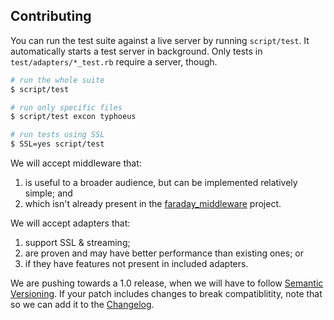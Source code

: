 ## Contributing

You can run the test suite against a live server by running `script/test`. It
automatically starts a test server in background. Only tests in
`test/adapters/*_test.rb` require a server, though.

``` sh
# run the whole suite
$ script/test

# run only specific files
$ script/test excon typhoeus

# run tests using SSL
$ SSL=yes script/test
```

We will accept middleware that:

1. is useful to a broader audience, but can be implemented relatively
   simple; and
2. which isn't already present in the [faraday_middleware][] project.

We will accept adapters that:

1. support SSL & streaming;
1. are proven and may have better performance than existing ones; or
2. if they have features not present in included adapters.

We are pushing towards a 1.0 release, when we will have to follow [Semantic
Versioning][semver].  If your patch includes changes to break compatiblitity,
note that so we can add it to the [Changelog][].

[semver]:    http://semver.org/
[changelog]: https://github.com/technoweenie/faraday/wiki/Changelog
[faraday_middleware]: https://github.com/pengwynn/faraday_middleware/wiki
